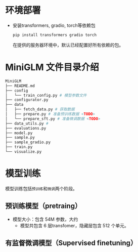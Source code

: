 # 环境部署

* 安装transformers, gradio, torch等依赖包

  ```
  pip install transformers gradio torch
  ```

  在提供的服务器环境中，默认已经配置好所有依赖的包。

# MiniGLM 文件目录介绍

```bash
MiniGLM
├── README.md 
├── config
│   └── train_config.py # 模型参数文件
├── configurator.py
├── data
│   ├── fetch_data.py # 获取数据
│   ├── prepare.py # 准备预训练数据 <TODO>
│   └── prepare_sft.py # 准备微调数据 <TODO>
├── data_utils.py # 
├── evaluations.py 
├── model.py
├── sample.py
├── sample_gradio.py
├── train.py
└── visualize.py
```



# 模型训练

模型训练包括`预训练`和`微调`两个阶段。

## 预训练模型（pretraing）

* 模型大小：包含 54M 参数，大约
  * 模型共包含 6 层transfomer，隐藏层包含 512 个单元。

## 有监督微调模型（Supervised finetuning）
